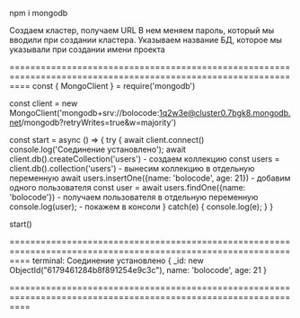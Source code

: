 npm i mongodb

Создаем кластер, получаем URL
В нем меняем пароль, который мы вводили при создании кластера. 
Указываем название БД, которое мы указывали при создании имени проекта

================================================================================================================
const { MongoClient } = require('mongodb')

const client = new MongoClient('mongodb+srv://bolocode:1q2w3e@cluster0.7bgk8.mongodb.net/mongodb?retryWrites=true&w=majority')

const start = async () => {
    try {
        await client.connect()
        console.log('Соединение установлено');
        await client.db().createCollection('users')                - создаем коллекцию
        const users = client.db().collection('users')              - вынесим коллекцию в отдельную переменную
        await users.insertOne({name: 'bolocode', age: 21})         - добавим одного пользователя
        const user = await users.findOne({name: 'bolocode'})       - получаем пользователя в отдельную переменную
        console.log(user);                                         - покажем в консоли
    } catch(e) {
        console.log(e);
    }
}

start()

================================================================================================================
terminal:
        Соединение установлено
        {
            _id: new ObjectId("6179461284b8f891254e9c3c"),
            name: 'bolocode',
            age: 21
        }
        
================================================================================================================